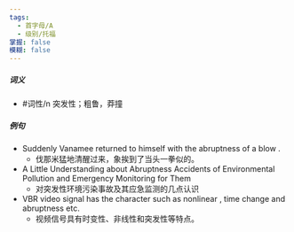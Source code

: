 ```yaml
---
tags:
  - 首字母/A
  - 级别/托福
掌握: false
模糊: false
---
```

##### 词义
- #词性/n  突发性；粗鲁，莽撞
##### 例句
- Suddenly Vanamee returned to himself with the abruptness of a blow .
	- 伐那米猛地清醒过来，象挨到了当头一拳似的。
- A Little Understanding about Abruptness Accidents of Environmental Pollution and Emergency Monitoring for Them
	- 对突发性环境污染事故及其应急监测的几点认识
- VBR video signal has the character such as nonlinear , time change and abruptness etc.
	- 视频信号具有时变性、非线性和突发性等特点。
